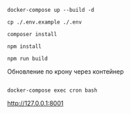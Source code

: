 ```
docker-compose up --build -d
```


```
cp ./.env.example ./.env

composer install 
```

```
npm install

npm run build
```

Обновление по крону через контейнер 

```$xslt

docker-compose exec cron bash

```

http://127.0.0.1:8001


